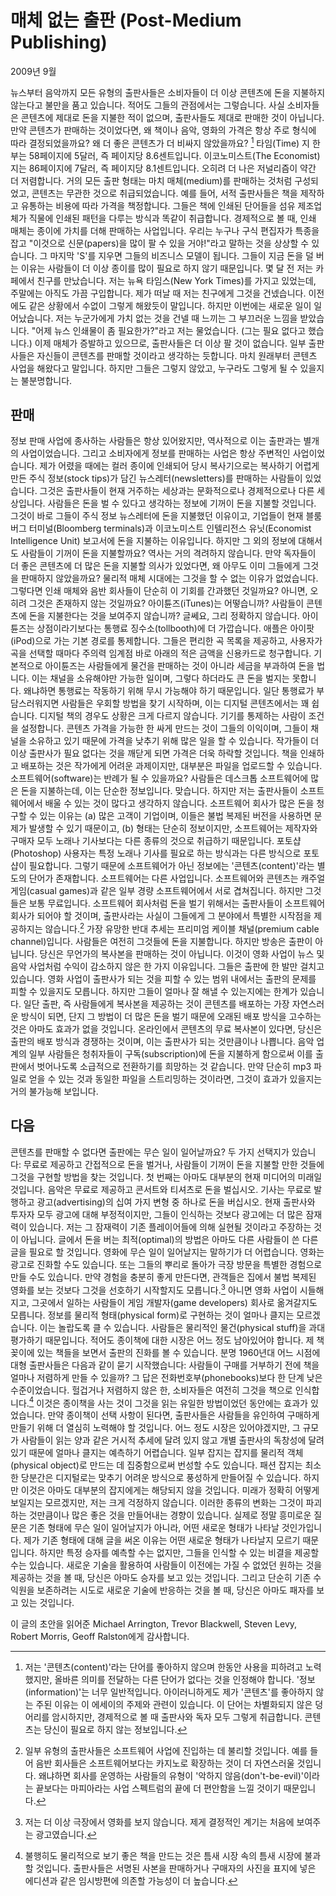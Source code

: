 # 매체 없는 출판 (Post-Medium Publishing)

2009년 9월

뉴스부터 음악까지 모든 유형의 출판사들은 소비자들이 더 이상 콘텐츠에 돈을 지불하지 않는다고 불만을 품고 있습니다. 적어도 그들의 관점에서는 그렇습니다.
사실 소비자들은 콘텐츠에 제대로 돈을 지불한 적이 없으며, 출판사들도 제대로 판매한 것이 아닙니다. 만약 콘텐츠가 판매하는 것이었다면, 왜 책이나 음악, 영화의 가격은 항상 주로 형식에 따라 결정되었을까요? 왜 더 좋은 콘텐츠가 더 비싸지 않았을까요? [^1]
타임(Time) 지 한 부는 58페이지에 5달러, 즉 페이지당 8.6센트입니다. 이코노미스트(The Economist) 지는 86페이지에 7달러, 즉 페이지당 8.1센트입니다. 오히려 더 나은 저널리즘이 약간 더 저렴합니다.
거의 모든 출판 형태는 마치 매체(medium)를 판매하는 것처럼 구성되었고, 콘텐츠는 무관한 것으로 취급되었습니다. 예를 들어, 서적 출판사들은 책을 제작하고 유통하는 비용에 따라 가격을 책정합니다. 그들은 책에 인쇄된 단어들을 섬유 제조업체가 직물에 인쇄된 패턴을 다루는 방식과 똑같이 취급합니다.
경제적으로 볼 때, 인쇄 매체는 종이에 가치를 더해 판매하는 사업입니다. 우리는 누구나 구식 편집자가 특종을 잡고 "이것으로 신문(papers)을 많이 팔 수 있을 거야!"라고 말하는 것을 상상할 수 있습니다. 그 마지막 'S'를 지우면 그들의 비즈니스 모델이 됩니다. 그들이 지금 돈을 덜 버는 이유는 사람들이 더 이상 종이를 많이 필요로 하지 않기 때문입니다.
몇 달 전 저는 카페에서 친구를 만났습니다. 저는 뉴욕 타임스(New York Times)를 가지고 있었는데, 주말에는 아직도 가끔 구입합니다. 제가 떠날 때 저는 친구에게 그것을 건넸습니다. 이전에도 같은 상황에서 수없이 그렇게 해왔듯이 말입니다. 하지만 이번에는 새로운 일이 일어났습니다. 저는 누군가에게 가치 없는 것을 건넬 때 느끼는 그 부끄러운 느낌을 받았습니다. "어제 뉴스 인쇄물이 좀 필요한가?"라고 저는 물었습니다. (그는 필요 없다고 했습니다.)
이제 매체가 증발하고 있으므로, 출판사들은 더 이상 팔 것이 없습니다. 일부 출판사들은 자신들이 콘텐츠를 판매할 것이라고 생각하는 듯합니다. 마치 원래부터 콘텐츠 사업을 해왔다고 말입니다. 하지만 그들은 그렇지 않았고, 누구라도 그렇게 될 수 있을지는 불분명합니다.

## 판매

정보 판매 사업에 종사하는 사람들은 항상 있어왔지만, 역사적으로 이는 출판과는 별개의 사업이었습니다. 그리고 소비자에게 정보를 판매하는 사업은 항상 주변적인 사업이었습니다. 제가 어렸을 때에는 컬러 종이에 인쇄되어 당시 복사기으로는 복사하기 어렵게 만든 주식 정보(stock tips)가 담긴 뉴스레터(newsletters)를 판매하는 사람들이 있었습니다. 그것은 출판사들이 현재 거주하는 세상과는 문화적으로나 경제적으로나 다른 세상입니다.
사람들은 돈을 벌 수 있다고 생각하는 정보에 기꺼이 돈을 지불할 것입니다. 그것이 바로 그들이 주식 정보 뉴스레터에 돈을 지불했던 이유이고, 기업들이 현재 블룸버그 터미널(Bloomberg terminals)과 이코노미스트 인텔리전스 유닛(Economist Intelligence Unit) 보고서에 돈을 지불하는 이유입니다. 하지만 그 외의 정보에 대해서도 사람들이 기꺼이 돈을 지불할까요? 역사는 거의 격려하지 않습니다.
만약 독자들이 더 좋은 콘텐츠에 더 많은 돈을 지불할 의사가 있었다면, 왜 아무도 이미 그들에게 그것을 판매하지 않았을까요? 물리적 매체 시대에는 그것을 할 수 없는 이유가 없었습니다. 그렇다면 인쇄 매체와 음반 회사들이 단순히 이 기회를 간과했던 것일까요? 아니면, 오히려 그것은 존재하지 않는 것일까요?
아이튠즈(iTunes)는 어떻습니까? 사람들이 콘텐츠에 돈을 지불한다는 것을 보여주지 않습니까? 글쎄요, 그리 정확하지 않습니다. 아이튠즈는 상점이라기보다는 통행료 징수소(tollbooth)에 더 가깝습니다. 애플은 아이팟(iPod)으로 가는 기본 경로를 통제합니다. 그들은 편리한 곡 목록을 제공하고, 사용자가 곡을 선택할 때마다 주의력 임계점 바로 아래의 적은 금액을 신용카드로 청구합니다. 기본적으로 아이튠즈는 사람들에게 물건을 판매하는 것이 아니라 세금을 부과하여 돈을 법니다. 이는 채널을 소유해야만 가능한 일이며, 그렇다 하더라도 큰 돈을 벌지는 못합니다. 왜냐하면 통행료는 작동하기 위해 무시 가능해야 하기 때문입니다. 일단 통행료가 부담스러워지면 사람들은 우회할 방법을 찾기 시작하며, 이는 디지털 콘텐츠에서는 꽤 쉽습니다.
디지털 책의 경우도 상황은 크게 다르지 않습니다. 기기를 통제하는 사람이 조건을 설정합니다. 콘텐츠 가격을 가능한 한 싸게 만드는 것이 그들의 이익이며, 그들이 채널을 소유하고 있기 때문에 가격을 낮추기 위해 많은 일을 할 수 있습니다. 작가들이 더 이상 출판사가 필요 없다는 것을 깨닫게 되면 가격은 더욱 하락할 것입니다. 책을 인쇄하고 배포하는 것은 작가에게 어려운 과제이지만, 대부분은 파일을 업로드할 수 있습니다.
소프트웨어(software)는 반례가 될 수 있을까요? 사람들은 데스크톱 소프트웨어에 많은 돈을 지불하는데, 이는 단순한 정보입니다. 맞습니다. 하지만 저는 출판사들이 소프트웨어에서 배울 수 있는 것이 많다고 생각하지 않습니다. 소프트웨어 회사가 많은 돈을 청구할 수 있는 이유는 (a) 많은 고객이 기업이며, 이들은 불법 복제된 버전을 사용하면 문제가 발생할 수 있기 때문이고, (b) 형태는 단순히 정보이지만, 소프트웨어는 제작자와 구매자 모두 노래나 기사보다는 다른 종류의 것으로 취급하기 때문입니다. 포토샵(Photoshop) 사용자는 특정 노래나 기사를 필요로 하는 방식과는 다른 방식으로 포토샵이 필요합니다.
그렇기 때문에 소프트웨어가 아닌 정보에는 '콘텐츠(content)'라는 별도의 단어가 존재합니다. 소프트웨어는 다른 사업입니다. 소프트웨어와 콘텐츠는 캐주얼 게임(casual games)과 같은 일부 경량 소프트웨어에서 서로 겹쳐집니다. 하지만 그것들은 보통 무료입니다. 소프트웨어 회사처럼 돈을 벌기 위해서는 출판사들이 소프트웨어 회사가 되어야 할 것이며, 출판사라는 사실이 그들에게 그 분야에서 특별한 시작점을 제공하지는 않습니다.[^2]
가장 유망한 반대 추세는 프리미엄 케이블 채널(premium cable channel)입니다. 사람들은 여전히 그것들에 돈을 지불합니다. 하지만 방송은 출판이 아닙니다. 당신은 무언가의 복사본을 판매하는 것이 아닙니다. 이것이 영화 사업이 뉴스 및 음악 사업처럼 수익이 감소하지 않은 한 가지 이유입니다. 그들은 출판에 한 발만 걸치고 있습니다.
영화 사업이 출판사가 되는 것을 피할 수 있는 범위 내에서는 출판의 문제를 피할 수 있을지도 모릅니다. 하지만 그들이 얼마나 잘 해낼 수 있는지에는 한계가 있습니다. 일단 출판, 즉 사람들에게 복사본을 제공하는 것이 콘텐츠를 배포하는 가장 자연스러운 방식이 되면, 단지 그 방법이 더 많은 돈을 벌기 때문에 오래된 배포 방식을 고수하는 것은 아마도 효과가 없을 것입니다. 온라인에서 콘텐츠의 무료 복사본이 있다면, 당신은 출판의 배포 방식과 경쟁하는 것이며, 이는 출판사가 되는 것만큼이나 나쁩니다.
음악 업계의 일부 사람들은 청취자들이 구독(subscription)에 돈을 지불하게 함으로써 이를 출판에서 벗어나도록 소급적으로 전환하기를 희망하는 것 같습니다. 만약 단순히 mp3 파일로 얻을 수 있는 것과 동일한 파일을 스트리밍하는 것이라면, 그것이 효과가 있을지는 거의 불가능해 보입니다.

## 다음

콘텐츠를 판매할 수 없다면 출판에는 무슨 일이 일어날까요? 두 가지 선택지가 있습니다: 무료로 제공하고 간접적으로 돈을 벌거나, 사람들이 기꺼이 돈을 지불할 만한 것들에 그것을 구현할 방법을 찾는 것입니다.
첫 번째는 아마도 대부분의 현재 미디어의 미래일 것입니다.
음악은 무료로 제공하고 콘서트와 티셔츠로 돈을 벌십시오. 기사는 무료로 발행하고 광고(advertising)의 십여 가지 변형 중 하나로 돈을 버십시오. 현재 출판사와 투자자 모두 광고에 대해 부정적이지만, 그들이 인식하는 것보다 광고에는 더 많은 잠재력이 있습니다.
저는 그 잠재력이 기존 플레이어들에 의해 실현될 것이라고 주장하는 것이 아닙니다. 글에서 돈을 버는 최적(optimal)의 방법은 아마도 다른 사람들이 쓴 다른 글을 필요로 할 것입니다.
영화에 무슨 일이 일어날지는 말하기가 더 어렵습니다. 영화는 광고로 진화할 수도 있습니다. 또는 그들의 뿌리로 돌아가 극장 방문을 특별한 경험으로 만들 수도 있습니다. 만약 경험을 충분히 좋게 만든다면, 관객들은 집에서 불법 복제된 영화를 보는 것보다 그것을 선호하기 시작할지도 모릅니다.[^3]
아니면 영화 사업이 시들해지고, 그곳에서 일하는 사람들이 게임 개발자(game developers) 회사로 옮겨갈지도 모릅니다.
정보를 물리적 형태(physical form)로 구현하는 것이 얼마나 클지는 모르겠습니다. 이는 놀랍도록 클 수 있습니다. 사람들은 물리적인 물건(physical stuff)을 과대평가하기 때문입니다.
적어도 종이책에 대한 시장은 어느 정도 남아있어야 합니다.
제 책꽂이에 있는 책들을 보면서 출판의 진화를 볼 수 있습니다. 분명 1960년대 어느 시점에 대형 출판사들은 다음과 같이 묻기 시작했습니다: 사람들이 구매를 거부하기 전에 책을 얼마나 저렴하게 만들 수 있을까? 그 답은 전화번호부(phonebooks)보다 한 단계 낮은 수준이었습니다. 헐겁거나 저렴하지 않은 한, 소비자들은 여전히 그것을 책으로 인식합니다.[^4]
이것은 종이책을 사는 것이 그것을 읽는 유일한 방법이었던 동안에는 효과가 있었습니다. 만약 종이책이 선택 사항이 된다면, 출판사들은 사람들을 유인하여 구매하게 만들기 위해 더 열심히 노력해야 할 것입니다. 어느 정도 시장은 있어야겠지만, 그 규모가 사람들이 읽는 양과 같은 거시적 추세에 달려 있지 않고 개별 출판사의 독창성에 달려 있기 때문에 얼마나 클지는 예측하기 어렵습니다.
일부 잡지는 잡지를 물리적 객체(physical object)로 만드는 데 집중함으로써 번성할 수도 있습니다. 패션 잡지는 최소한 당분간은 디지털로는 맞추기 어려운 방식으로 풍성하게 만들어질 수 있습니다. 하지만 이것은 아마도 대부분의 잡지에게는 해당되지 않을 것입니다.
미래가 정확히 어떻게 보일지는 모르겠지만, 저는 크게 걱정하지 않습니다. 이러한 종류의 변화는 그것이 파괴하는 것만큼이나 많은 좋은 것을 만들어내는 경향이 있습니다. 실제로 정말 흥미로운 질문은 기존 형태에 무슨 일이 일어날지가 아니라, 어떤 새로운 형태가 나타날 것인가입니다.
제가 기존 형태에 대해 글을 써온 이유는 어떤 새로운 형태가 나타날지 모르기 때문입니다. 하지만 특정 승자를 예측할 수는 없지만, 그들을 인식할 수 있는 비결을 제공할 수는 있습니다. 새로운 기술을 활용하여 사람들이 이전에는 가질 수 없었던 원하는 것을 제공하는 것을 볼 때, 당신은 아마도 승자를 보고 있는 것입니다. 그리고 단순히 기존 수익원을 보존하려는 시도로 새로운 기술에 반응하는 것을 볼 때, 당신은 아마도 패자를 보고 있는 것입니다.

[^1]: 저는 '콘텐츠(content)'라는 단어를 좋아하지 않으며 한동안 사용을 피하려고 노력했지만, 올바른 의미를 전달하는 다른 단어가 없다는 것을 인정해야 합니다. '정보(information)'는 너무 일반적입니다. 아이러니하게도 제가 '콘텐츠'를 좋아하지 않는 주된 이유는 이 에세이의 주제와 관련이 있습니다. 이 단어는 차별화되지 않은 덩어리를 암시하지만, 경제적으로 볼 때 출판사와 독자 모두 그렇게 취급합니다. 콘텐츠는 당신이 필요로 하지 않는 정보입니다.
[^2]: 일부 유형의 출판사들은 소프트웨어 사업에 진입하는 데 불리할 것입니다. 예를 들어 음반 회사들은 소프트웨어보다는 카지노로 확장하는 것이 더 자연스러울 것입니다. 왜냐하면 회사를 운영하는 사람들의 유형이 '악하지 않음(don't-be-evil)'이라는 끝보다는 마피아라는 사업 스펙트럼의 끝에 더 편안함을 느낄 것이기 때문입니다.
[^3]: 저는 더 이상 극장에서 영화를 보지 않습니다. 제게 결정적인 계기는 처음에 보여주는 광고였습니다.
[^4]: 불행히도 물리적으로 보기 좋은 책을 만드는 것은 틈새 시장 속의 틈새 시장에 불과할 것입니다. 출판사들은 서명된 사본을 판매하거나 구매자의 사진을 표지에 넣은 에디션과 같은 임시방편에 의존할 가능성이 더 높습니다.

이 글의 초안을 읽어준 Michael Arrington, Trevor Blackwell, Steven Levy, Robert Morris, Geoff Ralston에게 감사합니다.